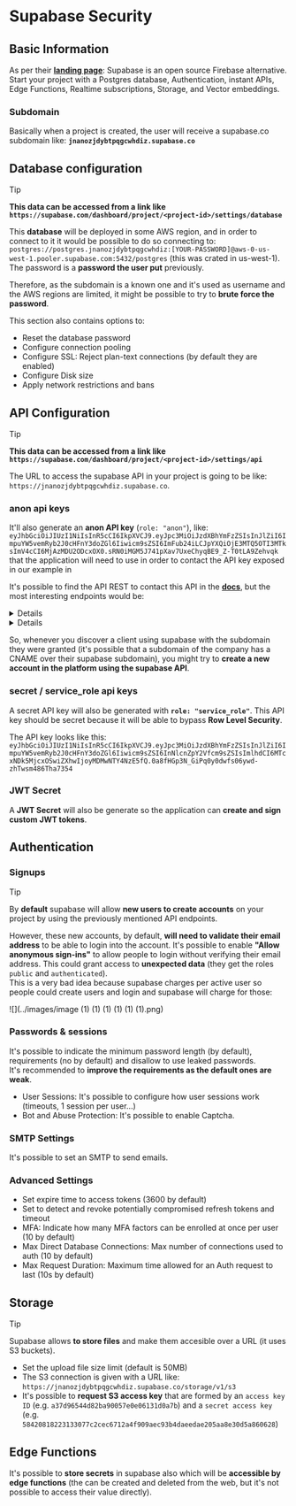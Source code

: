 # Supabase Security

## Basic Information

As per their [**landing page**](https://supabase.com/): Supabase is an open source Firebase alternative. Start your project with a Postgres database, Authentication, instant APIs, Edge Functions, Realtime subscriptions, Storage, and Vector embeddings.

### Subdomain

Basically when a project is created, the user will receive a supabase.co subdomain like: **`jnanozjdybtpqgcwhdiz.supabase.co`**

## **Database configuration**

> [!TIP]
> **This data can be accessed from a link like `https://supabase.com/dashboard/project/<project-id>/settings/database`**

This **database** will be deployed in some AWS region, and in order to connect to it it would be possible to do so connecting to: `postgres://postgres.jnanozjdybtpqgcwhdiz:[YOUR-PASSWORD]@aws-0-us-west-1.pooler.supabase.com:5432/postgres` (this was crated in us-west-1).\
The password is a **password the user put** previously.

Therefore, as the subdomain is a known one and it's used as username and the AWS regions are limited, it might be possible to try to **brute force the password**.

This section also contains options to:

- Reset the database password
- Configure connection pooling
- Configure SSL: Reject plan-text connections (by default they are enabled)
- Configure Disk size
- Apply network restrictions and bans

## API Configuration

> [!TIP]
> **This data can be accessed from a link like `https://supabase.com/dashboard/project/<project-id>/settings/api`**

The URL to access the supabase API in your project is going to be like: `https://jnanozjdybtpqgcwhdiz.supabase.co`.

### anon api keys

It'll also generate an **anon API key** (`role: "anon"`), like: `eyJhbGciOiJIUzI1NiIsInR5cCI6IkpXVCJ9.eyJpc3MiOiJzdXBhYmFzZSIsInJlZiI6ImpuYW5vemRyb2J0cHFnY3doZGl6Iiwicm9sZSI6ImFub24iLCJpYXQiOjE3MTQ5OTI3MTksImV4cCI6MjAzMDU2ODcxOX0.sRN0iMGM5J741pXav7UxeChyqBE9_Z-T0tLA9Zehvqk` that the application will need to use in order to contact the API key exposed in our example in

It's possible to find the API REST to contact this API in the [**docs**](https://supabase.com/docs/reference/self-hosting-auth/returns-the-configuration-settings-for-the-gotrue-server), but the most interesting endpoints would be:

<details>

**Signup (/auth/v1/signup)**

```
POST /auth/v1/signup HTTP/2
Host: id.io.net
Content-Length: 90
X-Client-Info: supabase-js-web/2.39.2
Sec-Ch-Ua: "Not-A.Brand";v="99", "Chromium";v="124"
Sec-Ch-Ua-Mobile: ?0
Authorization: Bearer eyJhbGciOiJIUzI1NiIsInR5cCI6IkpXVCJ9.eyJpc3MiOiJzdXBhYmFzZSIsInJlZiI6ImpuYW5vemRyb2J0cHFnY3doZGl6Iiwicm9sZSI6ImFub24iLCJpYXQiOjE3MTQ5OTI3MTksImV4cCI6MjAzMDU2ODcxOX0.sRN0iMGM5J741pXav7UxeChyqBE9_Z-T0tLA9Zehvqk
User-Agent: Mozilla/5.0 (Windows NT 10.0; Win64; x64) AppleWebKit/537.36 (KHTML, like Gecko) Chrome/124.0.6367.60 Safari/537.36
Content-Type: application/json;charset=UTF-8
Apikey: eyJhbGciOiJIUzI1NiIsInR5cCI6IkpXVCJ9.eyJpc3MiOiJzdXBhYmFzZSIsInJlZiI6ImpuYW5vemRyb2J0cHFnY3doZGl6Iiwicm9sZSI6ImFub24iLCJpYXQiOjE3MTQ5OTI3MTksImV4cCI6MjAzMDU2ODcxOX0.sRN0iMGM5J741pXav7UxeChyqBE9_Z-T0tLA9Zehvqk
Sec-Ch-Ua-Platform: "macOS"
Accept: */*
Origin: https://cloud.io.net
Sec-Fetch-Site: same-site
Sec-Fetch-Mode: cors
Sec-Fetch-Dest: empty
Referer: https://cloud.io.net/
Accept-Encoding: gzip, deflate, br
Accept-Language: en-GB,en-US;q=0.9,en;q=0.8
Priority: u=1, i

{"email":"test@exmaple.com","password":"SomeCOmplexPwd239."}
```

</details>

<details>

**Login (/auth/v1/token?grant\_type\=password)**

```
POST /auth/v1/token?grant_type=password HTTP/2
Host: hypzbtgspjkludjcnjxl.supabase.co
Content-Length: 80
X-Client-Info: supabase-js-web/2.39.2
Sec-Ch-Ua: "Not-A.Brand";v="99", "Chromium";v="124"
Sec-Ch-Ua-Mobile: ?0
Authorization: Bearer eyJhbGciOiJIUzI1NiIsInR5cCI6IkpXVCJ9.eyJpc3MiOiJzdXBhYmFzZSIsInJlZiI6ImpuYW5vemRyb2J0cHFnY3doZGl6Iiwicm9sZSI6ImFub24iLCJpYXQiOjE3MTQ5OTI3MTksImV4cCI6MjAzMDU2ODcxOX0.sRN0iMGM5J741pXav7UxeChyqBE9_Z-T0tLA9Zehvqk
User-Agent: Mozilla/5.0 (Windows NT 10.0; Win64; x64) AppleWebKit/537.36 (KHTML, like Gecko) Chrome/124.0.6367.60 Safari/537.36
Content-Type: application/json;charset=UTF-8
Apikey: eyJhbGciOiJIUzI1NiIsInR5cCI6IkpXVCJ9.eyJpc3MiOiJzdXBhYmFzZSIsInJlZiI6ImpuYW5vemRyb2J0cHFnY3doZGl6Iiwicm9sZSI6ImFub24iLCJpYXQiOjE3MTQ5OTI3MTksImV4cCI6MjAzMDU2ODcxOX0.sRN0iMGM5J741pXav7UxeChyqBE9_Z-T0tLA9Zehvqk
Sec-Ch-Ua-Platform: "macOS"
Accept: */*
Origin: https://cloud.io.net
Sec-Fetch-Site: same-site
Sec-Fetch-Mode: cors
Sec-Fetch-Dest: empty
Referer: https://cloud.io.net/
Accept-Encoding: gzip, deflate, br
Accept-Language: en-GB,en-US;q=0.9,en;q=0.8
Priority: u=1, i

{"email":"test@exmaple.com","password":"SomeCOmplexPwd239."}
```

</details>

So, whenever you discover a client using supabase with the subdomain they were granted (it's possible that a subdomain of the company has a CNAME over their supabase subdomain), you might try to **create a new account in the platform using the supabase API**.

### secret / service_role api keys

A secret API key will also be generated with **`role: "service_role"`**. This API key should be secret because it will be able to bypass **Row Level Security**.

The API key looks like this: `eyJhbGciOiJIUzI1NiIsInR5cCI6IkpXVCJ9.eyJpc3MiOiJzdXBhYmFzZSIsInJlZiI6ImpuYW5vemRyb2J0cHFnY3doZGl6Iiwicm9sZSI6InNlcnZpY2Vfcm9sZSIsImlhdCI6MTcxNDk5MjcxOSwiZXhwIjoyMDMwNTY4NzE5fQ.0a8fHGp3N_GiPq0y0dwfs06ywd-zhTwsm486Tha7354`

### JWT Secret

A **JWT Secret** will also be generate so the application can **create and sign custom JWT tokens**.

## Authentication

### Signups

> [!TIP]
> By **default** supabase will allow **new users to create accounts** on your project by using the previously mentioned API endpoints.

However, these new accounts, by default, **will need to validate their email address** to be able to login into the account. It's possible to enable **"Allow anonymous sign-ins"** to allow people to login without verifying their email address. This could grant access to **unexpected data** (they get the roles `public` and `authenticated`).\
This is a very bad idea because supabase charges per active user so people could create users and login and supabase will charge for those:

![](../images/image (1) (1) (1) (1) (1) (1).png)

### Passwords & sessions

It's possible to indicate the minimum password length (by default), requirements (no by default) and disallow to use leaked passwords.\
It's recommended to **improve the requirements as the default ones are weak**.

- User Sessions: It's possible to configure how user sessions work (timeouts, 1 session per user...)
- Bot and Abuse Protection: It's possible to enable Captcha.

### SMTP Settings

It's possible to set an SMTP to send emails.

### Advanced Settings

- Set expire time to access tokens (3600 by default)
- Set to detect and revoke potentially compromised refresh tokens and timeout
- MFA: Indicate how many MFA factors can be enrolled at once per user (10 by default)
- Max Direct Database Connections: Max number of connections used to auth (10 by default)
- Max Request Duration: Maximum time allowed for an Auth request to last (10s by default)

## Storage

> [!TIP]
> Supabase allows **to store files** and make them accesible over a URL (it uses S3 buckets).

- Set the upload file size limit (default is 50MB)
- The S3 connection is given with a URL like: `https://jnanozjdybtpqgcwhdiz.supabase.co/storage/v1/s3`
- It's possible to **request S3 access key** that are formed by an `access key ID` (e.g. `a37d96544d82ba90057e0e06131d0a7b`) and a `secret access key` (e.g. `58420818223133077c2cec6712a4f909aec93b4daeedae205aa8e30d5a860628`)

## Edge Functions

It's possible to **store secrets** in supabase also which will be **accessible by edge functions** (the can be created and deleted from the web, but it's not possible to access their value directly).

